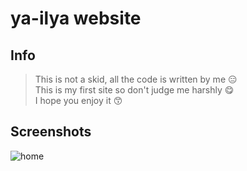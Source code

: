 # ya-ilya website
## Info
> This is not a skid, all the code is written by me 😑 <br>
> This is my first site so don't judge me harshly 😋 <br>
> I hope you enjoy it 😙
## Screenshots
![home](https://wmpics.pics/di-N0NW.png)

